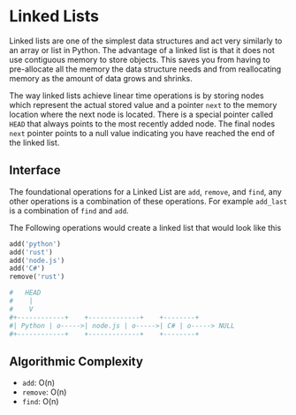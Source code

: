 # Linked Lists
Linked lists are one of the simplest data structures and act very similarly to an array
or list in Python. The advantage of a linked list is that it does not use contiguous 
memory to store objects. This saves you from having to pre-allocate all the memory the
data structure needs and from reallocating memory as the amount of data grows and shrinks.

The way linked lists achieve linear time operations is by storing nodes which represent
the actual stored value and a pointer `next` to the memory location where the next node
is located. There is a special pointer called `HEAD` that always points to the most
recently added node. The final nodes `next` pointer points to a null value indicating
you have reached the end of the linked list. 

## Interface
The foundational operations for a Linked List are `add`, `remove`, and `find`, any other
operations is a combination of these operations. For example `add_last` is a combination
of `find` and `add`.

The Following operations would create a linked list that would look like this
```python
add('python')
add('rust')
add('node.js')
add('C#')
remove('rust')

#   HEAD
#    |
#    V
#+------------+    +-------------+    +--------+
#| Python | o----->| node.js | o----->| C# | o-----> NULL
#+------------+    +-------------+    +--------+
```

## Algorithmic Complexity
 - `add`: O(n)
 - `remove`: O(n)
 - `find`: O(n)
